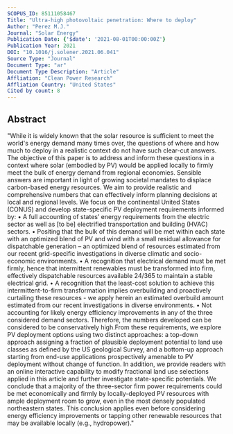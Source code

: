 ```yaml
---
SCOPUS_ID: 85111058467
Title: "Ultra-high photovoltaic penetration: Where to deploy"
Author: "Perez M.J."
Journal: "Solar Energy"
Publication Date: {'$date': '2021-08-01T00:00:00Z'}
Publication Year: 2021
DOI: "10.1016/j.solener.2021.06.041"
Source Type: "Journal"
Document Type: "ar"
Document Type Description: "Article"
Affliation: "Clean Power Research"
Affliation Country: "United States"
Cited by count: 8
---
```


## Abstract
"While it is widely known that the solar resource is sufficient to meet the world's energy demand many times over, the questions of where and how much to deploy in a realistic context do not have such clear-cut answers. The objective of this paper is to address and inform these questions in a context where solar (embodied by PV) would be applied locally to firmly meet the bulk of energy demand from regional economies. Sensible answers are important in light of growing societal mandates to displace carbon-based energy resources. We aim to provide realistic and comprehensive numbers that can effectively inform planning decisions at local and regional levels. We focus on the continental United States (CONUS) and develop state-specific PV deployment requirements informed by: • A full accounting of states’ energy requirements from the electric sector as well as [to be] electrified transportation and building (HVAC) sectors. • Positing that the bulk of this demand will be met within each state with an optimized blend of PV and wind with a small residual allowance for dispatchable generation – an optimized blend of resources estimated from our recent grid-specific investigations in diverse climatic and socio-economic environments. • A recognition that electrical demand must be met firmly, hence that intermittent renewables must be transformed into firm, effectively dispatchable resources available 24/365 to maintain a stable electrical grid. • A recognition that the least-cost solution to achieve this intermittent-to-firm transformation implies overbuilding and proactively curtailing these resources - we apply herein an estimated overbuild amount estimated from our recent investigations in diverse environments. • Not accounting for likely energy efficiency improvements in any of the three considered demand sectors. Therefore, the numbers developed can be considered to be conservatively high.From these requirements, we explore PV deployment options using two distinct approaches: a top-down approach assigning a fraction of plausible deployment potential to land use classes as defined by the US geological Survey, and a bottom-up approach starting from end-use applications prospectively amenable to PV deployment without change of function. In addition, we provide readers with an online interactive capability to modify fractional land use selections applied in this article and further investigate state-specific potentials. We conclude that a majority of the three-sector firm power requirements could be met economically and firmly by locally-deployed PV resources with ample deployment room to grow, even in the most densely populated northeastern states. This conclusion applies even before considering energy efficiency improvements or tapping other renewable resources that may be available locally (e.g., hydropower)."
